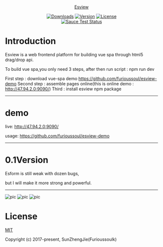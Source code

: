 <p align="center"><a href="#">Esview</p>
  
<p align="center">
  <a href="https://www.npmjs.com/package/vue"><img src="https://img.shields.io/npm/dm/esview.svg" alt="Downloads"></a>
  <a href="https://www.npmjs.com/package/vue"><img src="https://img.shields.io/npm/v/esview.svg" alt="Version"></a>
  <a href="https://www.npmjs.com/package/vue"><img src="https://img.shields.io/npm/l/esview.svg" alt="License"></a>
   <br>
  <a href="https://saucelabs.com/u/vuejs"><img src="https://saucelabs.com/browser-matrix/vuejs.svg" alt="Sauce Test Status"></a>
</p>
  
# Introduction
Esview is a web frontend platform for building vue spa through html5 drag/drop api.  

To build vue spa,you only need 3 steps, after then run script : npm run dev 

First step : download vue-spa demo https://github.com/furioussoul/esview-demo 
Second step : assemble pages online(this is online demo : http://47.94.2.0:9090/)
Third : install esview npm package


***

# demo
live: http://47.94.2.0:9090/  

usage: https://github.com/furioussoul/esview-demo
***

# 0.1Version
Esform is still weak with dozen bugs,  

but I will make it more strong and powerful.  
***


![pic](http://chuantu.biz/t6/74/1506784745x1966915555.png "拖拽组装")
![pic](http://chuantu.biz/t6/74/1506784773x1966915555.png "组件列表")
![pic](http://chuantu.biz/t6/74/1506784786x1966915555.png "编辑组件")

# License
[MIT](https://opensource.org/licenses/MIT)

Copyright (c) 2017-present,  SunZhengJie(Furioussoulk)
